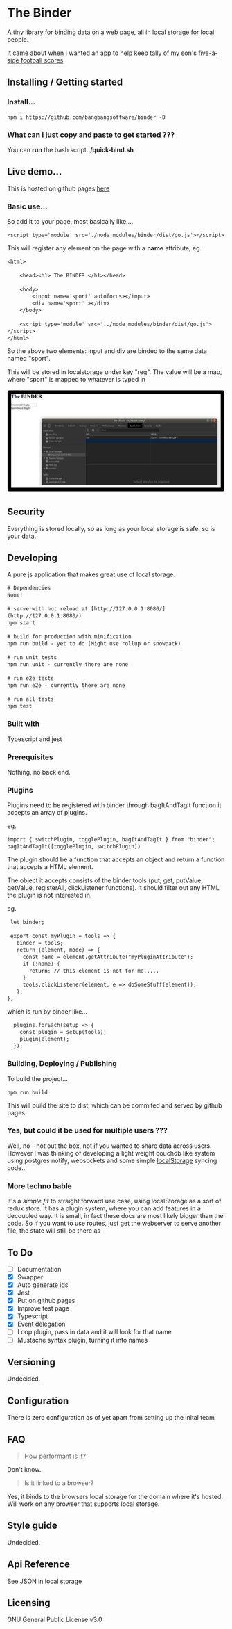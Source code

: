 #  The Binder 
A tiny library for binding data on a web page, all in local storage for local people.

It came about when I wanted an app to help keep tally of my son's [five-a-side football scores](//github.com/bangbangsoftware/footswell/).
## Installing / Getting started

### Install...

```shell
npm i https://github.com/bangbangsoftware/binder -D
```

### What can i just copy and paste to get started ???

You can **run** the bash script **./quick-bind.sh**

## Live demo...

This is hosted on github pages [here](http://bangbangsoftware.github.io/binder/example/)

### Basic use...

So add it to your page, most basically like....

```shell
<script type='module' src='./node_modules/binder/dist/go.js'></script>
```

This will register any element on the page with a **name** attribute, eg. 

```shell
<html>
    
    <head><h1> The BINDER </h1></head>
    
    <body>
        <input name='sport' autofocus></input>
        <div name='sport' ></div>
    </body>
    
    <script type='module' src='../node_modules/binder/dist/go.js'></script>
</html>
```

So the above two elements: input and div are binded to the same data named "sport".

This will be stored in localstorage under key "reg". 
The value will be a map, where "sport" is mapped to whatever is typed in 

![Stored in local storage](./localredux.png)

## Security

Everything is stored locally, so as long as your local storage is safe, so is your data.

## Developing

A pure js application that makes great use of local storage. 

```shell
# Dependencies
None!

# serve with hot reload at [http://127.0.0.1:8080/](http://127.0.0.1:8080/)
npm start

# build for production with minification 
npm run build - yet to do (Might use rollup or snowpack) 

# run unit tests
npm run unit - currently there are none

# run e2e tests
npm run e2e - currently there are none

# run all tests
npm test
```

### Built with
Typescript and jest

### Prerequisites
Nothing, no back end.

### Plugins
Plugins need to be registered with binder through bagItAndTagIt function
it accepts an array of plugins. 

eg.
```shell
import { switchPlugin, togglePlugin, bagItAndTagIt } from "binder";
bagItAndTagIt([togglePlugin, switchPlugin])
```
The plugin should be a function that accepts an object and return a function that accepts a HTML element. 

The object it accepts consists of the binder tools (put, get, putValue, getValue, registerAll, clickListener functions). 
It should filter out any HTML the plugin is not interested in. 

eg.
```shell
 let binder;
 
 export const myPlugin = tools => {
   binder = tools;
   return (element, mode) => {
     const name = element.getAttribute("myPluginAttribute");
     if (!name) {
       return; // this element is not for me.....
     }
     tools.clickListener(element, e => doSomeStuff(element));
   };
};
```
which is run by binder like...
```shell
  plugins.forEach(setup => {
    const plugin = setup(tools);
    plugin(element);
  });
```

### Building, Deploying / Publishing

To build the project...

```shell
npm run build
```
This will build the site to dist, which can be commited and served by github
pages

### Yes, but could it be used for multiple users ???
Well, no - not out the box, not if you wanted to share data across users.
However I was thinking of developing a light weight couchdb like system
using postgres notify, websockets and some simple [localStorage](https://en.wikipedia.org/wiki/Web_storage) syncing
code...

### More techno bable
It's a *simple fit* to straight forward use case, using localStorage 
as a sort of redux store. It has a plugin system, where you can add 
features in a decoupled way. It is small, in fact these docs are most
likely bigger than the code. So if you want to use routes, just get
the webserver to serve another file, the state will still be there as

## To Do

* [ ] Documentation 
* [X] Swapper 
* [X] Auto generate ids
* [X] Jest
* [x] Put on github pages
* [X] Improve test page
* [X] Typescript
* [X] Event delegation
* [ ] Loop plugin, pass in data and  it will look for that name
* [ ] Mustache syntax plugin, turning it into names

## Versioning

Undecided.

## Configuration

There is zero configuration as of yet apart from setting up the inital team

## FAQ

> How performant is it?

Don't know.

> Is it linked to a browser?

Yes, it binds to the browsers local storage for the domain where it's hosted. Will work on any browser that supports local storage.

## Style guide

Undecided.

## Api Reference

See JSON in local storage

## Licensing

GNU General Public License v3.0
